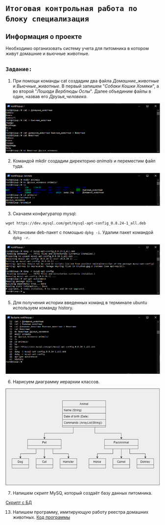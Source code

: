 # `Итоговая контрольная работа по блоку специализация`

## Информация о проекте

Необходимо организовать систему учета для питомника в котором живут
домашние и вьючные животные.

## `Задание:`

1. При помощи команды cat создадим два файла *Домашние_животные* и *Вьючные_животные*. В первый запишем "*Собаки Кошки Хомяки*", а во второй "*Лошади Верблюды Ослы*". Далее объединим файлы в один, назвав его *Друзья_человека*.

![screenshot](Images/1.png)

2. Командой mkdir создадим директорию *animals* и переместим файл туда.

![screenshot](Images/2.png)

3. Скачаем конфигуратор mysql:
```
wget https://dev.mysql.com/get/mysql-apt-config_0.8.24-1_all.deb
```

4. Установим deb-пакет с помощью ```dpkg -i```. Удалим пакет командой ```dpkg -r```.

![screenshot](Images/3.png)

5. Для получения истории введенных команд в терминале ubuntu используем команду history.

![screenshot](Images/4.png)

6. Нарисуем диаграмму иерархии классов.

![screenshot](Images/Animals.png)

7. Напишем скрипт MySQ, который создаёт базу данных питомника.

[Скрипт с БД](nursery_db.sql)

13. Напишем программу, имитирующую работу реестра домашних животных.
[Код программы](Programm/)


